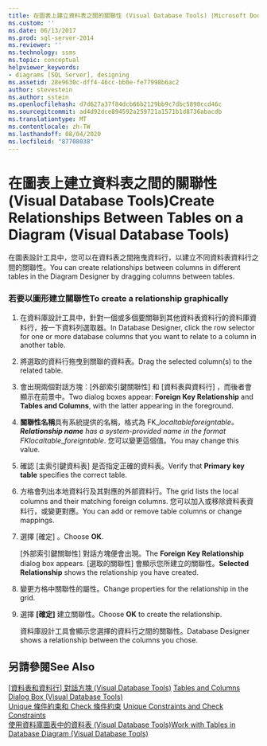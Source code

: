 ```yaml
---
title: 在圖表上建立資料表之間的關聯性 (Visual Database Tools) |Microsoft Docs
ms.custom: ''
ms.date: 06/13/2017
ms.prod: sql-server-2014
ms.reviewer: ''
ms.technology: ssms
ms.topic: conceptual
helpviewer_keywords:
- diagrams [SQL Server], designing
ms.assetid: 28e9630c-dff4-46cc-bb0e-fe77998b6ac2
author: stevestein
ms.author: sstein
ms.openlocfilehash: d7d627a37f84dcb66b2129bb9c7dbc5890ccd46c
ms.sourcegitcommit: ad4d92dce894592a259721a1571b1d8736abacdb
ms.translationtype: MT
ms.contentlocale: zh-TW
ms.lasthandoff: 08/04/2020
ms.locfileid: "87708038"
---
```

# <a name="create-relationships-between-tables-on-a-diagram-visual-database-tools"></a><span data-ttu-id="77f3f-102">在圖表上建立資料表之間的關聯性 (Visual Database Tools)</span><span class="sxs-lookup"><span data-stu-id="77f3f-102">Create Relationships Between Tables on a Diagram (Visual Database Tools)</span></span>
  <span data-ttu-id="77f3f-103">在圖表設計工具中，您可以在資料表之間拖曳資料行，以建立不同資料表資料行之間的關聯性。</span><span class="sxs-lookup"><span data-stu-id="77f3f-103">You can create relationships between columns in different tables in the Diagram Designer by dragging columns between tables.</span></span>  
  
### <a name="to-create-a-relationship-graphically"></a><span data-ttu-id="77f3f-104">若要以圖形建立關聯性</span><span class="sxs-lookup"><span data-stu-id="77f3f-104">To create a relationship graphically</span></span>  
  
1.  <span data-ttu-id="77f3f-105">在資料庫設計工具中，針對一個或多個要關聯到其他資料表資料行的資料庫資料行，按一下資料列選取器。</span><span class="sxs-lookup"><span data-stu-id="77f3f-105">In Database Designer, click the row selector for one or more database columns that you want to relate to a column in another table.</span></span>  
  
2.  <span data-ttu-id="77f3f-106">將選取的資料行拖曳到關聯的資料表。</span><span class="sxs-lookup"><span data-stu-id="77f3f-106">Drag the selected column(s) to the related table.</span></span>  
  
3.  <span data-ttu-id="77f3f-107">會出現兩個對話方塊：[外部索引鍵關聯性]  和 [資料表與資料行]  ，而後者會顯示在前景中。</span><span class="sxs-lookup"><span data-stu-id="77f3f-107">Two dialog boxes appear: **Foreign Key Relationship** and **Tables and Columns**, with the latter appearing in the foreground.</span></span>  
  
4.  <span data-ttu-id="77f3f-108">**關聯性名稱**具有系統提供的名稱，格式為 FK_*localtable*_*foreigntable*。</span><span class="sxs-lookup"><span data-stu-id="77f3f-108">**Relationship name** has a system-provided name in the format FK_*localtable*_*foreigntable*.</span></span> <span data-ttu-id="77f3f-109">您可以變更這個值。</span><span class="sxs-lookup"><span data-stu-id="77f3f-109">You may change this value.</span></span>  
  
5.  <span data-ttu-id="77f3f-110">確認 [主索引鍵資料表]  是否指定正確的資料表。</span><span class="sxs-lookup"><span data-stu-id="77f3f-110">Verify that **Primary key table** specifies the correct table.</span></span>  
  
6.  <span data-ttu-id="77f3f-111">方格會列出本地資料行及其對應的外部資料行。</span><span class="sxs-lookup"><span data-stu-id="77f3f-111">The grid lists the local columns and their matching foreign columns.</span></span> <span data-ttu-id="77f3f-112">您可以加入或移除資料表資料行，或變更對應。</span><span class="sxs-lookup"><span data-stu-id="77f3f-112">You can add or remove table columns or change mappings.</span></span>  
  
7.  <span data-ttu-id="77f3f-113">選擇 [確定]  。</span><span class="sxs-lookup"><span data-stu-id="77f3f-113">Choose **OK**.</span></span>  
  
     <span data-ttu-id="77f3f-114">[外部索引鍵關聯性]  對話方塊便會出現。</span><span class="sxs-lookup"><span data-stu-id="77f3f-114">The **Foreign Key Relationship** dialog box appears.</span></span> <span data-ttu-id="77f3f-115">[選取的關聯性]  會顯示您所建立的關聯性。</span><span class="sxs-lookup"><span data-stu-id="77f3f-115">**Selected Relationship** shows the relationship you have created.</span></span>  
  
8.  <span data-ttu-id="77f3f-116">變更方格中關聯性的屬性。</span><span class="sxs-lookup"><span data-stu-id="77f3f-116">Change properties for the relationship in the grid.</span></span>  
  
9. <span data-ttu-id="77f3f-117">選擇 **[確定]** 建立關聯性。</span><span class="sxs-lookup"><span data-stu-id="77f3f-117">Choose **OK** to create the relationship.</span></span>  
  
     <span data-ttu-id="77f3f-118">資料庫設計工具會顯示您選擇的資料行之間的關聯性。</span><span class="sxs-lookup"><span data-stu-id="77f3f-118">Database Designer shows a relationship between the columns you chose.</span></span>  
  
## <a name="see-also"></a><span data-ttu-id="77f3f-119">另請參閱</span><span class="sxs-lookup"><span data-stu-id="77f3f-119">See Also</span></span>  
 <span data-ttu-id="77f3f-120">[[資料表和資料行] 對話方塊 &#40;Visual Database Tools&#41;](visual-database-tools.md) </span><span class="sxs-lookup"><span data-stu-id="77f3f-120">[Tables and Columns Dialog Box &#40;Visual Database Tools&#41;](visual-database-tools.md) </span></span>  
 <span data-ttu-id="77f3f-121">[Unique 條件約束和 Check 條件約束](../../relational-databases/tables/unique-constraints-and-check-constraints.md) </span><span class="sxs-lookup"><span data-stu-id="77f3f-121">[Unique Constraints and Check Constraints](../../relational-databases/tables/unique-constraints-and-check-constraints.md) </span></span>  
 [<span data-ttu-id="77f3f-122">使用資料庫圖表中的資料表 &#40;Visual Database Tools&#41;</span><span class="sxs-lookup"><span data-stu-id="77f3f-122">Work with Tables in Database Diagram &#40;Visual Database Tools&#41;</span></span>](work-with-tables-in-database-diagram-visual-database-tools.md)  
  
  
